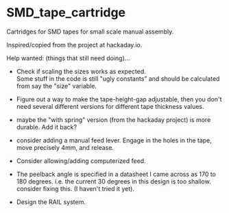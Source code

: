 # SMD_tape_cartridge
Cartridges for SMD tapes for small scale manual assembly. 

Inspired/copied from the project at hackaday.io. 

Help wanted: (things that still need doing)... 
* Check if scaling the sizes works as expected.    
  Some stuff in the code is still "ugly constants" and 
  should be calculated from say the "size" variable. 
  
* Figure out a way to make the tape-height-gap adjustable, 
  then you don't need several different versions for different 
  tape thickness values. 
  
* maybe the "with spring" version (from the hackaday project)
  is more durable. Add it back?
  
* consider adding a manual feed lever. Engage in the holes in the 
  tape, move precisely 4mm, and release. 
  
* Consider allowing/adding computerized feed. 

* The peelback angle is specified in a datasheet I came across as
  170 to 180 degrees. i.e. the current 30 degrees in this design is
  too shallow. consider fixing this. (I haven't tried it yet). 
  
* Design the RAIL system. 

